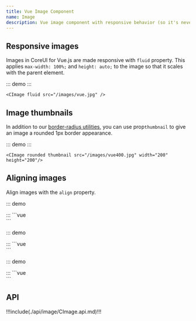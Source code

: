 ```yaml
---
title: Vue Image Component
name: Image
description: Vue image component with responsive behavior (so it's never become larger than their parent element) and special styles.
---
```


## Responsive images

Images in CoreUI for Vue.js are made responsive with `fluid` property. This applies `max-width: 100%;` and `height: auto;` to the image so that it scales with the parent element.

::: demo
<CImage fluid :src="$withBase('/images/vue.jpg')" />
:::
```vue
<CImage fluid src="/images/vue.jpg" />
```

## Image thumbnails

In addition to our [border-radius utilities](https://coreui.io/docs/4.0/utilities/borders), you can use prop`thumbnail` to give an image a rounded 1px border appearance.

::: demo
<CImage rounded thumbnail :src="$withBase('/images/vue400.jpg')" width="200" height="200"/>
:::
```vue
<CImage rounded thumbnail src="/images/vue400.jpg" width="200" height="200"/>
```

## Aligning images

Align images with the `align` property.

::: demo
<div class="clearfix">
  <CImage align="start" rounded :src="$withBase('/images/vue400.jpg')" width="200" height="200"/>
  <CImage align="end" rounded :src="$withBase('/images/vue400.jpg')" width="200" height="200"/>
</div>
:::
```vue
<div class="clearfix">
  <CImage align="start" rounded src="/images/vue400.jpg" width="200" height="200"/>
  <CImage align="end" rounded src="/images/vue400.jpg" width="200" height="200"/>
</div>
```

::: demo
<div class="clearfix">
  <CImage align="center" rounded :src="$withBase('/images/vue400.jpg')" width="200" height="200"/>
</div>
:::
```vue
<div class="clearfix">
  <CImage align="center" rounded src="/images/vue400.jpg" width="200" height="200"/>
</div>
```

::: demo
<div class="text-center">
  <CImage rounded :src="$withBase('/images/vue400.jpg')" width="200" height="200"/>
</div>
:::
```vue
<div class="text-center">
  <CImage rounded src="/images/vue400.jpg" width="200" height="200"/>
</div>
```


## API

!!!include(./api/image/CImage.api.md)!!!